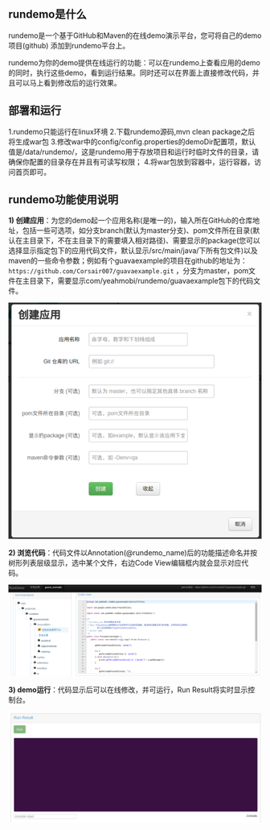 ## rundemo是什么
rundemo是一个基于GitHub和Maven的在线demo演示平台，您可将自己的demo项目(github) 添加到rundemo平台上。

rundemo为你的demo提供在线运行的功能：可以在rundemo上查看应用的demo的同时，执行这些demo，看到运行结果。同时还可以在界面上直接修改代码，并且可以马上看到修改后的运行效果。

## 部署和运行
1.rundemo只能运行在linux环境
2.下载rundemo源码,mvn clean package之后将生成war包
3.修改war中的config/config.properties的demoDir配置项，默认值是/data/rundemo/，这是rundemo用于存放项目和运行时临时文件的目录，请确保你配置的目录存在并且有可读写权限；
4.将war包放到容器中，运行容器，访问首页即可。

## rundemo功能使用说明
**1) 创建应用**：为您的demo起一个应用名称(是唯一的)，输入所在GitHub的仓库地址，包括一些可选项，如分支branch(默认为master分支)、pom文件所在目录(默认在主目录下，不在主目录下的需要填入相对路径)、需要显示的package(您可以选择显示指定包下的应用代码文件，默认显示/src/main/java/下所有包文件)以及maven的一些命令参数；例如有个guavaexample的项目在github的地址为：`https://github.com/Corsair007/guavaexample.git` ，分支为master，pom文件在主目录下，需要显示com/yeahmobi/rundemo/guavaexample包下的代码文件。

 ![image](https://github.com/atellwu/rundemo/raw/develop/webapp/images/readme/1.png)

**2) 浏览代码**：代码文件以Annotation(@rundemo_name)后的功能描述命名并按树形列表层级显示，选中某个文件，右边Code View编辑框内就会显示对应代码。

![image](https://github.com/atellwu/rundemo/raw/develop/webapp/images/readme/2.png)


**3) demo运行**：代码显示后可以在线修改，并可运行，Run Result将实时显示控制台。

![image](https://github.com/atellwu/rundemo/raw/develop/webapp/images/readme/3.png)
